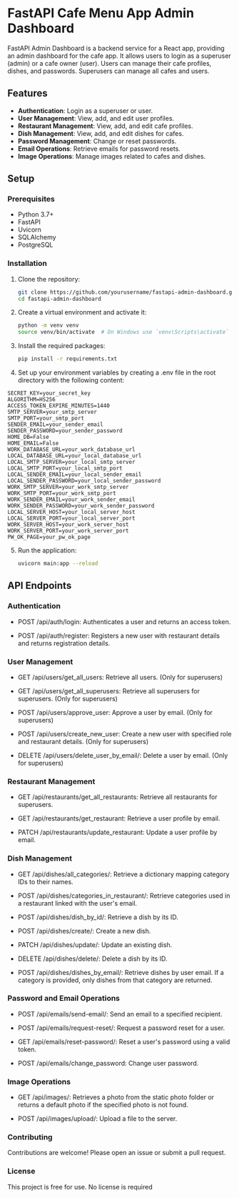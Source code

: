# FastAPI Cafe Menu App Admin Dashboard

FastAPI Admin Dashboard is a backend service for a React app, providing an admin dashboard for the cafe app. It allows users to login as a superuser (admin) or a cafe owner (user). Users can manage their cafe profiles, dishes, and passwords. Superusers can manage all cafes and users.

## Features

- **Authentication**: Login as a superuser or user.
- **User Management**: View, add, and edit user profiles.
- **Restaurant Management**: View, add, and edit cafe profiles.
- **Dish Management**: View, add, and edit dishes for cafes.
- **Password Management**: Change or reset passwords.
- **Email Operations**: Retrieve emails for password resets.
- **Image Operations**: Manage images related to cafes and dishes.

## Setup

### Prerequisites

- Python 3.7+
- FastAPI
- Uvicorn
- SQLAlchemy
- PostgreSQL

### Installation

1. Clone the repository:
   ```sh
   git clone https://github.com/yourusername/fastapi-admin-dashboard.git
   cd fastapi-admin-dashboard
   ```

2. Create a virtual environment and activate it:
    ```sh
    python -m venv venv
    source venv/bin/activate  # On Windows use `venv\Scripts\activate`
   ```

3. Install the required packages:
   ```sh
   pip install -r requirements.txt
   ```

4. Set up your environment variables by creating a .env file in the root directory with the following content:

```dotenv
SECRET_KEY=your_secret_key
ALGORITHM=HS256
ACCESS_TOKEN_EXPIRE_MINUTES=1440
SMTP_SERVER=your_smtp_server
SMTP_PORT=your_smtp_port
SENDER_EMAIL=your_sender_email
SENDER_PASSWORD=your_sender_password
HOME_DB=False
HOME_EMAIL=False
WORK_DATABASE_URL=your_work_database_url
LOCAL_DATABASE_URL=your_local_database_url
LOCAL_SMTP_SERVER=your_local_smtp_server
LOCAL_SMTP_PORT=your_local_smtp_port
LOCAL_SENDER_EMAIL=your_local_sender_email
LOCAL_SENDER_PASSWORD=your_local_sender_password
WORK_SMTP_SERVER=your_work_smtp_server
WORK_SMTP_PORT=your_work_smtp_port
WORK_SENDER_EMAIL=your_work_sender_email
WORK_SENDER_PASSWORD=your_work_sender_password
LOCAL_SERVER_HOST=your_local_server_host
LOCAL_SERVER_PORT=your_local_server_port
WORK_SERVER_HOST=your_work_server_host
WORK_SERVER_PORT=your_work_server_port
PW_OK_PAGE=your_pw_ok_page
```

5. Run the application:

   ```sh
   uvicorn main:app --reload
   ```

## API Endpoints

### Authentication

- POST /api/auth/login: Authenticates a user and returns an access token.

- POST /api/auth/register: Registers a new user with restaurant details and returns registration details.

### User Management

- GET /api/users/get_all_users: Retrieve all users. (Only for superusers)

- GET /api/users/get_all_superusers: Retrieve all superusers for superusers. (Only for superusers)

- POST /api/users/approve_user: Approve a user by email. (Only for superusers)

- POST /api/users/create_new_user: Create a new user with specified role and restaurant details. (Only for superusers)

- DELETE /api/users/delete_user_by_email/: Delete a user by email. (Only for superusers)

### Restaurant Management

- GET /api/restaurants/get_all_restaurants: Retrieve all restaurants for superusers.

- GET /api/restaurants/get_restaurant: Retrieve a user profile by email.

- PATCH /api/restaurants/update_restaurant: Update a user profile by email.

### Dish Management

- GET /api/dishes/all_categories/: Retrieve a dictionary mapping category IDs to their names.

- POST /api/dishes/categories_in_restaurant/: Retrieve categories used in a restaurant linked with the user's email.

- POST /api/dishes/dish_by_id/: Retrieve a dish by its ID.

- POST /api/dishes/create/: Create a new dish.

- PATCH /api/dishes/update/: Update an existing dish.

- DELETE /api/dishes/delete/: Delete a dish by its ID.

- POST /api/dishes/dishes_by_email/: Retrieve dishes by user email. If a category is provided, only dishes from that category are returned.

### Password and Email Operations

- POST /api/emails/send-email/: Send an email to a specified recipient.

- POST /api/emails/request-reset/: Request a password reset for a user.

- GET /api/emails/reset-password/: Reset a user's password using a valid token.

- POST /api/emails/change_password: Change user password.

### Image Operations

- GET /api/images/: Retrieves a photo from the static photo folder or returns a default photo if the specified photo is not found.

- POST /api/images/upload/: Upload a file to the server.

### Contributing
Contributions are welcome! Please open an issue or submit a pull request.

### License
This project is free for use. No license is required
